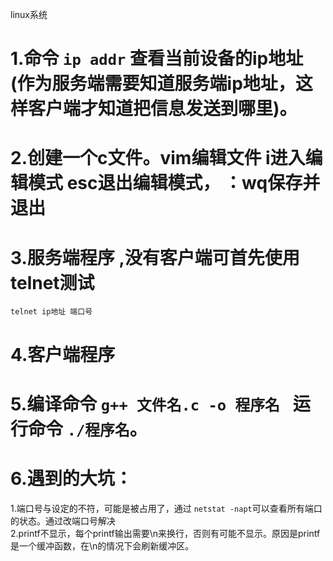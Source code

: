 linux系统  
# 1.命令 ```ip addr``` 查看当前设备的ip地址(作为服务端需要知道服务端ip地址，这样客户端才知道把信息发送到哪里)。 
# 2.创建一个c文件。vim编辑文件  i进入编辑模式 esc退出编辑模式， ：wq保存并退出
# 3.服务端程序  ,没有客户端可首先使用telnet测试 
 ```telnet ip地址 端口号```
# 4.客户端程序  
# 5.编译命令 ```g++ 文件名.c -o 程序名 ```  运行命令 ```./程序名```。
# 6.遇到的大坑： 
1.端口号与设定的不符，可能是被占用了，通过 ```netstat -napt```可以查看所有端口的状态。通过改端口号解决   
2.printf不显示，每个printf输出需要\n来换行，否则有可能不显示。原因是printf是一个缓冲函数，在\n的情况下会刷新缓冲区。
